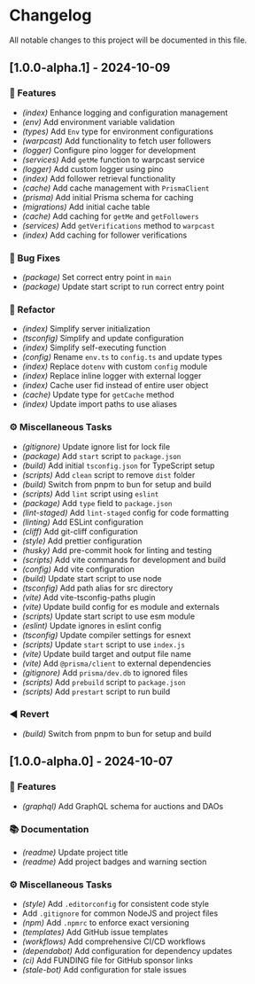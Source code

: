# Changelog

All notable changes to this project will be documented in this file.

## [1.0.0-alpha.1] - 2024-10-09

### 🚀 Features

- *(index)* Enhance logging and configuration management
- *(env)* Add environment variable validation
- *(types)* Add `Env` type for environment configurations
- *(warpcast)* Add functionality to fetch user followers
- *(logger)* Configure pino logger for development
- *(services)* Add `getMe` function to warpcast service
- *(logger)* Add custom logger using pino
- *(index)* Add follower retrieval functionality
- *(cache)* Add cache management with `PrismaClient`
- *(prisma)* Add initial Prisma schema for caching
- *(migrations)* Add initial cache table
- *(cache)* Add caching for `getMe` and `getFollowers`
- *(services)* Add `getVerifications` method to `warpcast`
- *(index)* Add caching for follower verifications

### 🐛 Bug Fixes

- *(package)* Set correct entry point in `main`
- *(package)* Update start script to run correct entry point

### 🚜 Refactor

- *(index)* Simplify server initialization
- *(tsconfig)* Simplify and update configuration
- *(index)* Simplify self-executing function
- *(config)* Rename `env.ts` to `config.ts` and update types
- *(index)* Replace `dotenv` with custom `config` module
- *(index)* Replace inline logger with external logger
- *(index)* Cache user fid instead of entire user object
- *(cache)* Update type for `getCache` method
- *(index)* Update import paths to use aliases

### ⚙️ Miscellaneous Tasks

- *(gitignore)* Update ignore list for lock file
- *(package)* Add `start` script to `package.json`
- *(build)* Add initial `tsconfig.json` for TypeScript setup
- *(scripts)* Add `clean` script to remove `dist` folder
- *(build)* Switch from pnpm to bun for setup and build
- *(scripts)* Add `lint` script using `eslint`
- *(package)* Add `type` field to `package.json`
- *(lint-staged)* Add `lint-staged` config for code formatting
- *(linting)* Add ESLint configuration
- *(cliff)* Add git-cliff configuration
- *(style)* Add prettier configuration
- *(husky)* Add pre-commit hook for linting and testing
- *(scripts)* Add vite commands for development and build
- *(config)* Add vite configuration
- *(build)* Update start script to use node
- *(tsconfig)* Add path alias for src directory
- *(vite)* Add vite-tsconfig-paths plugin
- *(vite)* Update build config for es module and externals
- *(scripts)* Update start script to use esm module
- *(eslint)* Update ignores in eslint config
- *(tsconfig)* Update compiler settings for esnext
- *(scripts)* Update `start` script to use `index.js`
- *(vite)* Update build target and output file name
- *(vite)* Add `@prisma/client` to external dependencies
- *(gitignore)* Add `prisma/dev.db` to ignored files
- *(scripts)* Add `prebuild` script to `package.json`
- *(scripts)* Add `prestart` script to run build

### ◀️ Revert

- *(build)* Switch from pnpm to bun for setup and build

## [1.0.0-alpha.0] - 2024-10-07

### 🚀 Features

- *(graphql)* Add GraphQL schema for auctions and DAOs

### 📚 Documentation

- *(readme)* Update project title
- *(readme)* Add project badges and warning section

### ⚙️ Miscellaneous Tasks

- *(style)* Add `.editorconfig` for consistent code style
- Add `.gitignore` for common NodeJS and project files
- *(npm)* Add `.npmrc` to enforce exact versioning
- *(templates)* Add GitHub issue templates
- *(workflows)* Add comprehensive CI/CD workflows
- *(dependabot)* Add configuration for dependency updates
- *(ci)* Add FUNDING file for GitHub sponsor links
- *(stale-bot)* Add configuration for stale issues

<!-- generated by git-cliff -->
